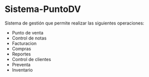 # Sistema-PuntoDV
Sistema de gestión que permite realizar las siguientes operaciones:
- Punto de venta 
- Control de notas 
- Facturacion 
- Compras 
- Reportes 
- Control de clientes 
- Preventa 
- Inventario
